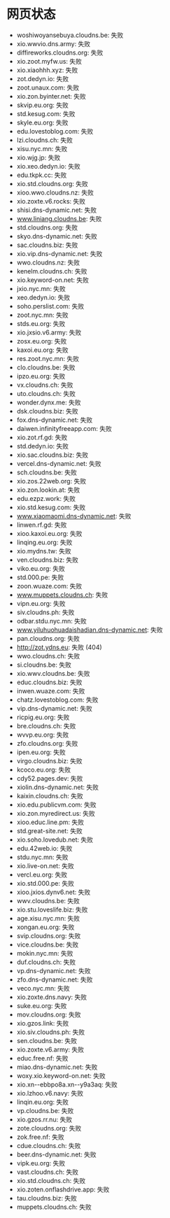 # 网页状态
- woshiwoyansebuya.cloudns.be: 失败
- xio.wwvio.dns.army: 失败
- diffireworks.cloudns.org: 失败
- xio.zoot.myfw.us: 失败
- xio.xiaohhh.xyz: 失败
- zot.dedyn.io: 失败
- zoot.unaux.com: 失败
- xio.zon.byinter.net: 失败
- skvip.eu.org: 失败
- std.kesug.com: 失败
- skyle.eu.org: 失败
- edu.lovestoblog.com: 失败
- lzi.cloudns.ch: 失败
- xisu.nyc.mn: 失败
- xio.wjg.jp: 失败
- xio.xeo.dedyn.io: 失败
- edu.tkpk.cc: 失败
- xio.std.cloudns.org: 失败
- xioo.wwo.cloudns.nz: 失败
- xio.zoxte.v6.rocks: 失败
- shisi.dns-dynamic.net: 失败
- www.liniang.cloudns.be: 失败
- std.cloudns.org: 失败
- skyo.dns-dynamic.net: 失败
- sac.cloudns.biz: 失败
- xio.vip.dns-dynamic.net: 失败
- wwo.cloudns.nz: 失败
- kenelm.cloudns.ch: 失败
- xio.keyword-on.net: 失败
- jxio.nyc.mn: 失败
- xeo.dedyn.io: 失败
- soho.perslist.com: 失败
- zoot.nyc.mn: 失败
- stds.eu.org: 失败
- xio.jxsio.v6.army: 失败
- zosx.eu.org: 失败
- kaxoi.eu.org: 失败
- res.zoot.nyc.mn: 失败
- clo.cloudns.be: 失败
- ipzo.eu.org: 失败
- vx.cloudns.ch: 失败
- uto.cloudns.ch: 失败
- wonder.dynx.me: 失败
- dsk.cloudns.biz: 失败
- fox.dns-dynamic.net: 失败
- daiwen.infinityfreeapp.com: 失败
- xio.zot.rf.gd: 失败
- std.dedyn.io: 失败
- xio.sac.cloudns.biz: 失败
- vercel.dns-dynamic.net: 失败
- sch.cloudns.be: 失败
- xio.zos.22web.org: 失败
- xio.zon.lookin.at: 失败
- edu.ezpz.work: 失败
- xio.std.kesug.com: 失败
- www.xiaomaomi.dns-dynamic.net: 失败
- linwen.rf.gd: 失败
- xioo.kaxoi.eu.org: 失败
- linqing.eu.org: 失败
- xio.mydns.tw: 失败
- ven.cloudns.biz: 失败
- viko.eu.org: 失败
- std.000.pe: 失败
- zoon.wuaze.com: 失败
- www.muppets.cloudns.ch: 失败
- vipn.eu.org: 失败
- siv.cloudns.ph: 失败
- odbar.stdu.nyc.mn: 失败
- www.yiluhuohuadaishadian.dns-dynamic.net: 失败
- pan.cloudns.org: 失败
- http://zot.ydns.eu: 失败 (404)
- wwo.cloudns.ch: 失败
- si.cloudns.be: 失败
- xio.wwv.cloudns.be: 失败
- educ.cloudns.biz: 失败
- inwen.wuaze.com: 失败
- chatz.lovestoblog.com: 失败
- vip.dns-dynamic.net: 失败
- ricpig.eu.org: 失败
- bre.cloudns.ch: 失败
- wvvp.eu.org: 失败
- zfo.cloudns.org: 失败
- ipen.eu.org: 失败
- virgo.cloudns.biz: 失败
- kcoco.eu.org: 失败
- cdy52.pages.dev: 失败
- xiolin.dns-dynamic.net: 失败
- kaixin.cloudns.ch: 失败
- xio.edu.publicvm.com: 失败
- xio.zon.myredirect.us: 失败
- xioo.educ.line.pm: 失败
- std.great-site.net: 失败
- xio.soho.lovedub.net: 失败
- edu.42web.io: 失败
- stdu.nyc.mn: 失败
- xio.live-on.net: 失败
- vercl.eu.org: 失败
- xio.std.000.pe: 失败
- xioo.jxios.dynv6.net: 失败
- wwv.cloudns.be: 失败
- xio.stu.loveslife.biz: 失败
- age.xisu.nyc.mn: 失败
- xongan.eu.org: 失败
- svip.cloudns.org: 失败
- vice.cloudns.be: 失败
- mokin.nyc.mn: 失败
- duf.cloudns.ch: 失败
- vp.dns-dynamic.net: 失败
- zfo.dns-dynamic.net: 失败
- veco.nyc.mn: 失败
- xio.zoxte.dns.navy: 失败
- suke.eu.org: 失败
- mov.cloudns.org: 失败
- xio.gzos.link: 失败
- xio.siv.cloudns.ph: 失败
- sen.cloudns.be: 失败
- xio.zoxte.v6.army: 失败
- educ.free.nf: 失败
- miao.dns-dynamic.net: 失败
- woxy.xio.keyword-on.net: 失败
- xio.xn--ebbpo8a.xn--y9a3aq: 失败
- xio.lzhoo.v6.navy: 失败
- linqin.eu.org: 失败
- vp.cloudns.be: 失败
- xio.gzos.rr.nu: 失败
- zote.cloudns.org: 失败
- zok.free.nf: 失败
- cdue.cloudns.ch: 失败
- beer.dns-dynamic.net: 失败
- vipk.eu.org: 失败
- vast.cloudns.ch: 失败
- xio.std.cloudns.ch: 失败
- xio.zoten.onflashdrive.app: 失败
- tau.cloudns.biz: 失败
- muppets.cloudns.ch: 失败

